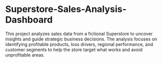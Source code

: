 # Superstore-Sales-Analysis-Dashboard
This project analyzes sales data from a fictional Superstore to uncover insights and guide strategic business decisions. The analysis focuses on identifying profitable products, loss drivers, regional performance, and customer segments to help the store target what works and avoid unprofitable areas.

